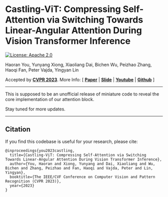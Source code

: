 # Castling-ViT: Compressing Self-Attention via Switching Towards Linear-Angular Attention During Vision Transformer Inference

[![License: Apache 2.0](https://img.shields.io/badge/License-Apache%202.0-green)](https://opensource.org/licenses/Apache-2.0)

Haoran You, Yunyang Xiong, Xiaoliang Dai, Bichen Wu, Peizhao Zhang, Haoqi Fan, Peter Vajda, Yingyan Lin

Accepted by [**CVPR 2023**](https://cvpr2023.thecvf.com/). More Info:
\[ [**Paper**](https://arxiv.org/abs/2211.10526) | [**Slide**]() | [**Youtube**]() | [**Github**](https://github.com/GATECH-EIC/Castling-ViT/) \]

---

This is supposed to be an unofficial release of miniature code to reveal the core implementation of our attention block.

Stay tuned for more updates.

---

## Citation

If you find this codebase is useful for your research, please cite:

````
@inproceedings{you2023castling,
  title={Castling-ViT: Compressing Self-Attention via Switching Towards Linear-Angular Attention During Vision Transformer Inference},
  author={You, Haoran and Xiong, Yunyang and Dai, Xiaoliang and Wu, Bichen and Zhang, Peizhao and Fan, Haoqi and Vajda, Peter and Lin, Yingyan},
  booktitle={The IEEE/CVF Conference on Computer Vision and Pattern Recognition (CVPR 2023)},
  year={2023}
}
````
